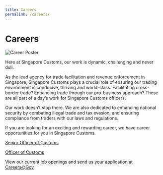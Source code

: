 ```yaml
---
title: Careers
permalink: /careers/
---
```


# Careers

![Career Poster](/images/career_poster.jpg)

Here at Singapore Customs, our work is dynamic, challenging and never dull.

As the lead agency for trade facilitation and revenue enforcement in Singapore, Singapore Customs plays a crucial role of ensuring our trading environment is conducive, thriving and world-class. Facilitating cross-border trade? Enhancing trade through our pro-business approach? These are all part of a day’s work for Singapore Customs officers.

Our work doesn’t stop there. We are also dedicated to enhancing national security by combating illegal trade and tax evasion, and ensuring compliance from traders with our laws and regulations.

If you are looking for an exciting and rewarding career, we have career opportunities for you in Singapore Customs.

[Senior Officer of Customs](/files/about-us/senior_officer_poster.pdf)

[Officer of Customs](/files/about-us/customs_officer_poster.pdf)

View our current job openings and send us your application at [Careers@Gov](http://careers.pageuppeople.com/688/cwlive/en/listing/)
